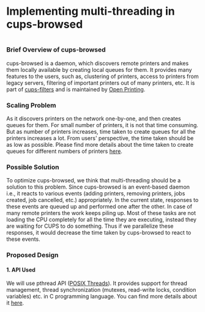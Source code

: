 # **Implementing multi-threading in cups-browsed**
#
### Brief Overview of cups-browsed
cups-browsed is a daemon, which discovers remote printers and makes them locally available by creating local queues for them. It provides many features to the users, such as, clustering of printers, access to printers from legacy servers, filtering of important printers out of many printers, etc. It is part of [cups-filters](https://github.com/OpenPrinting/cups-filters) and is maintained by [Open Printing](https://openprinting.github.io/).

### Scaling Problem
As it discovers printers on the network one-by-one, and then creates queues for them. For small number of printers, it is not that time consuming. But as number of printers increases, time taken to create queues for all the printers increases a lot. From users' perspective, the time taken should be as low as possible.
Please find more details about the time taken to create queues for different numbers of printers [here](https://github.com/mohitmo/Testing).

### Possible Solution
To optimize cups-browsed, we think that multi-threading should be a solution to this problem. Since cups-browsed is an event-based daemon i.e., it reacts to various events (adding printers, removing printers, jobs created, job cancelled, etc.) appropriately. In the current state, responses to these events are queued up and performed one after the other. In case of many remote printers the work keeps piling up. Most of these tasks are not loading the CPU completely for all the time they are executing, instead they are waiting for CUPS to do something. Thus if we parallelize these responses, it would decrease the time taken by cups-browsed to react to these events.

### Proposed Design
#### 1. API Used
We will use pthread API ([POSIX Threads](https://en.wikipedia.org/wiki/POSIX_Threads)). It provides support for thread management, thread synchronization (mutexes, read-write locks, condition variables) etc. in C programming language. You can find more details about it [here](https://pubs.opengroup.org/onlinepubs/7908799/xsh/pthread.h.html). 

